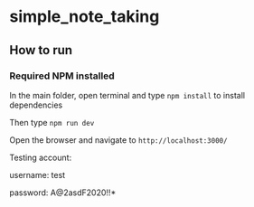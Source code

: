 # simple_note_taking

## How to run

### Required NPM installed

In the main folder, open terminal and type ```npm install``` to install dependencies

Then type ```npm run dev```

Open the browser and navigate to ```http://localhost:3000/```


Testing account:

username: test

password: A@2asdF2020!!*
